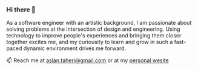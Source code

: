 ### Hi there 👋
 As a software engineer with an artistic background, I am passionate
            about solving problems at the intersection of design and
            engineering. Using technology to improve people's experiences and
            bringing them closer together excites me, and my curiousity to learn
            and grow in such a fast-paced dynamic environment drives me forward.

📫 Reach me at aslan.taheri@gmail.com or at my [personal wesite](https://taheri.dev
) 


<!--
**AslanTaheri/AslanTaheri** is a ✨ _special_ ✨ repository because its `README.md` (this file) appears on your GitHub profile.
Here are some ideas to get you started:
- 🔭 I’m currently working on ...
- 🌱 I’m currently learning ...
- 👯 I’m looking to collaborate on ...
- 🤔 I’m looking for help with ...
- 💬 Ask me about ...
- 📫 How to reach me: ...
- 😄 Pronouns: ...
- ⚡ Fun fact: ...
-->
